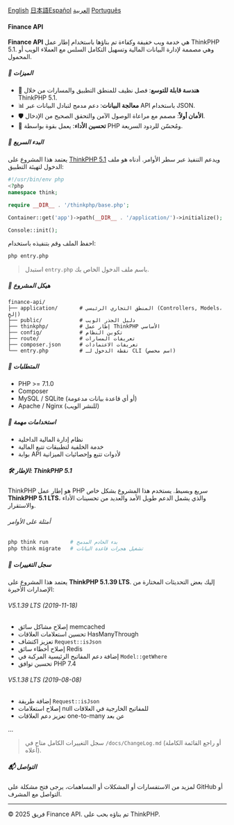 [English](README.md)  [日本語](README-jp.md)[Español](README-es.md) 
[العربية](README-ar.md)  [Português](README-pt.md)
#### Finance API

**Finance API** هي خدمة ويب خفيفة وكفاءة تم بناؤها باستخدام إطار عمل ThinkPHP 5.1. وهي مصممة لإدارة البيانات المالية وتسهيل التكامل السلس مع العملاء الويب أو المحمول.

##### 🌟 الميزات

- 🧩 **هندسة قابلة للتوسع**: فصل نظيف للمنطق التطبيق والمسارات من خلال ThinkPHP 5.1.
- 📊 **معالجة البيانات**: دعم مدمج لتبادل البيانات عبر API باستخدام JSON.
- 🛡️ **الأمان أولاً**: مصمم مع مراعاة الوصول الآمن والتحقق الصحيح من الإدخال.
- 🚀 **تحسين الأداء**: يعمل بقوة بواسطة PHP ومُحسّن للردود السريعة.

##### 🏁 البدء السريع

يعتمد هذا المشروع على [ThinkPHP 5.1](https://www.thinkphp.cn/) ويدعم التنفيذ عبر سطر الأوامر. أدناه هو ملف الدخول لتهيئة التطبيق:

```php
#!/usr/bin/env php
<?php
namespace think;

require __DIR__ . '/thinkphp/base.php';

Container::get('app')->path(__DIR__ . '/application/')->initialize();

Console::init();
```

احفظ الملف وقم بتنفيذه باستخدام:

```bash
php entry.php
```

> استبدل `entry.php` باسم ملف الدخول الخاص بك.

##### 📁 هيكل المشروع

```
finance-api/
├── application/       # المنطق التجاري الرئيسي (Controllers, Models، إلخ)
├── public/            # دليل الجذر الويب
├── thinkphp/          # إطار عمل ThinkPHP الأساسي
├── config/            # تكوين النظام
├── route/             # تعريفات المسارات
├── composer.json      # تعريفات الاعتمادات
└── entry.php          # نقطة الدخول لـ CLI (اسم مخصص)
```

##### 🔧 المتطلبات

- PHP >= 7.1.0
- Composer
- MySQL / SQLite (أو أي قاعدة بيانات مدعومة)
- Apache / Nginx (للنشر الويب)

##### 📌 استخدامات مهمة

- نظام إدارة المالية الداخلية
- خدمة الخلفية لتطبيقات تتبع المالية
- بوابة API لأدوات تتبع وإحصائيات الميزانية

##### 🛠️ الإطار: ThinkPHP 5.1

ThinkPHP هو إطار عمل PHP سريع وبسيط. يستخدم هذا المشروع بشكل خاص **ThinkPHP 5.1 LTS**، والذي يشمل الدعم طويل الأمد والعديد من تحسينات الأداء والاستقرار.

###### أمثلة على الأوامر

```bash
php think run       # بدء الخادم المدمج
php think migrate   # تشغيل هجرات قاعدة البيانات
```

##### 📜 سجل التغييرات

يعتمد هذا المشروع على **ThinkPHP 5.1.39 LTS**. إليك بعض التحديثات المختارة من الإصدارات الأخيرة:

###### V5.1.39 LTS (2019-11-18)

- إصلاح مشاكل سائق memcached
- تحسين استعلامات العلاقات HasManyThrough
- تعزيز اكتشاف `Request::isJson`
- إصلاح أخطاء سائق Redis
- إضافة دعم المفاتيح الرئيسية المركبة في `Model::getWhere`
- تحسين توافق PHP 7.4

###### V5.1.38 LTS (2019-08-08)

- إضافة طريقة `Request::isJson`
- إصلاح استعلامات null للمفاتيح الخارجية في العلاقات
- تعزيز دعم العلاقات one-to-many عن بعد

...

> سجل التغييرات الكامل متاح في `/docs/ChangeLog.md` (أو راجع القائمة الكاملة أعلاه).

##### 📬 التواصل

لمزيد من الاستفسارات أو المشكلات أو المساهمات، يرجى فتح مشكلة على GitHub أو التواصل مع المشرف.

---

© 2025 فريق Finance API. تم بناؤه بحب على ThinkPHP.
